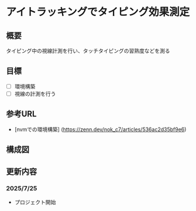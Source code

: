 # アイトラッキングでタイピング効果測定

## 概要
タイピング中の視線計測を行い、タッチタイピングの習熟度などを測る

## 目標
- [ ] 環境構築
- [ ] 視線の計測を行う

## 参考URL
* [nvmでの環境構築] (https://zenn.dev/nok_c7/articles/536ac2d35bf9e6)

## 構成図

## 更新内容
### 2025/7/25
* プロジェクト開始